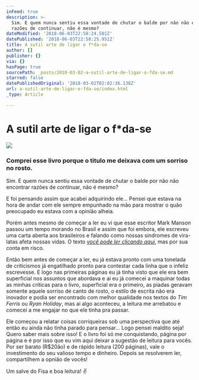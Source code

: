```yaml
---
inFeed: true
description: >-
  Sim. E quem nunca sentiu essa vontade de chutar o balde por não não encontrar
  razões de continuar, não é mesmo?
dateModified: '2018-06-03T22:58:24.501Z'
datePublished: '2018-06-03T22:58:25.951Z'
title: A sutil arte de ligar o f*da-se
author: []
publisher: {}
via: {}
hasPage: true
sourcePath: _posts/2018-03-02-a-sutil-arte-de-ligar-o-fda-se.md
starred: false
datePublishedOriginal: '2018-03-02T02:02:36.138Z'
url: a-sutil-arte-de-ligar-o-fda-se/index.html
_type: Article

---
```

# A sutil arte de ligar o f\*da-se
![](https://the-grid-user-content.s3-us-west-2.amazonaws.com/b538029f-3b65-4f14-a43f-2f498df7c13d.jpg)

### Comprei esse livro porque o titulo me deixava com um sorriso no rosto.

Sim. E quem nunca sentiu essa vontade de chutar o balde por não não encontrar razões de continuar, não é mesmo?

E foi pensando assim que acabei adquirindo ele... Pensei que estava na hora de andar com ele sempre empunhado na mão para mostrar o quão preocupado eu estava com a opinião alheia.

Porém antes mesmo de começar a ler eu vi que esse escritor Mark Manson passou um tempo morando no Brasil e assim que foi embora, ele escreveu uma carta aberta aos brasileiros e falando como nossas sindromes de vira-latas afeta nossas vidas. O texto _[você pode ler clicando aqui][0]_, mas por sua conta em risco.

Então bem antes de começar a ler, eu já estava pronto com uma tonelada de criticismos já engatilhado pronto para contestar cada linha que o infeliz escrevesse. E logo nas primeiras páginas eu já tinha visto que ele era bem superficial nos assuntos que abordava e ai eu já comecei a maquinar todas as minhas criticas para o livro, superficial era o primeiro, as piadas geravam somente aquele sorriso de canto de rosto, o estilo de escrita não era inovador e podia ser encontrado com melhor qualidade nos textos do _Tim Ferris_ ou _Ryan Holiday_, mas ai algo aconteceu, a leitura me arrebatou e comecei a me engajar no que ele tinha pra passar.

Ele começou a relatar coisas corriqueiras sob uma perspectiva que até então eu ainda não tinha parado para pensar... Logo pensei maldito seja! Quero saber mais sobre isso! E o livro foi só me conquistando, página por página e é por isso que eu vim aqui deixar a sugestão de leitura para vocês. Por ser barato (R$20ão) e de rápido leitura (200 páginas), vale o investimento do seu valioso tempo e dinheiro. Depois se resolverem ler, compartilhem a opnião de vocês!

Um salve do Fisa e boa leitura! ✌️

[0]: https://markmanson.net/brazil_pt